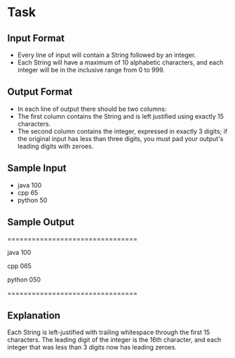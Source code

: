 # Task

## Input Format

- Every line of input will contain a String followed by an integer.
- Each String will have a maximum of 10 alphabetic characters, and each integer will be in the inclusive range from 0 to 999.

## Output Format

- In each line of output there should be two columns:
- The first column contains the String and is left justified using exactly 15 characters.
- The second column contains the integer, expressed in exactly 3 digits; if the original input has less than three digits, you must pad your output's leading digits 
   with zeroes.

## Sample Input

- java 100
- cpp 65
- python 50

## Sample Output

================================

java           100 

cpp            065 

python         050 

================================

## Explanation

Each String is left-justified with trailing whitespace through the first 15 characters. The leading digit of the integer is the 16th character, and each integer that was less than 3 digits now has leading zeroes.
